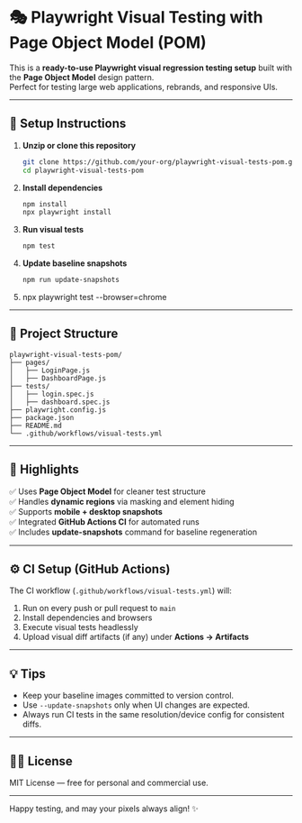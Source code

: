 # 🎭 Playwright Visual Testing with Page Object Model (POM)

This is a **ready-to-use Playwright visual regression testing setup** built with the **Page Object Model** design pattern.  
Perfect for testing large web applications, rebrands, and responsive UIs.

---

## 🚀 Setup Instructions

1. **Unzip or clone this repository**
   ```bash
   git clone https://github.com/your-org/playwright-visual-tests-pom.git
   cd playwright-visual-tests-pom
   ```

2. **Install dependencies**
   ```bash
   npm install
   npx playwright install
   ```

3. **Run visual tests**
   ```bash
   npm test
   ```

4. **Update baseline snapshots**
   ```bash
   npm run update-snapshots
   ```
5. npx playwright test --browser=chrome
---

## 🧠 Project Structure

```
playwright-visual-tests-pom/
├── pages/
│   ├── LoginPage.js
│   ├── DashboardPage.js
├── tests/
│   ├── login.spec.js
│   ├── dashboard.spec.js
├── playwright.config.js
├── package.json
├── README.md
└── .github/workflows/visual-tests.yml
```

---

## 🧩 Highlights

✅ Uses **Page Object Model** for cleaner test structure  
✅ Handles **dynamic regions** via masking and element hiding  
✅ Supports **mobile + desktop snapshots**  
✅ Integrated **GitHub Actions CI** for automated runs  
✅ Includes **update-snapshots** command for baseline regeneration  

---

## ⚙️ CI Setup (GitHub Actions)

The CI workflow (`.github/workflows/visual-tests.yml`) will:
1. Run on every push or pull request to `main`
2. Install dependencies and browsers
3. Execute visual tests headlessly
4. Upload visual diff artifacts (if any) under **Actions → Artifacts**

---

## 💡 Tips

- Keep your baseline images committed to version control.
- Use `--update-snapshots` only when UI changes are expected.
- Always run CI tests in the same resolution/device config for consistent diffs.

---

## 🧑‍💻 License

MIT License — free for personal and commercial use.

---

Happy testing, and may your pixels always align! ✨
